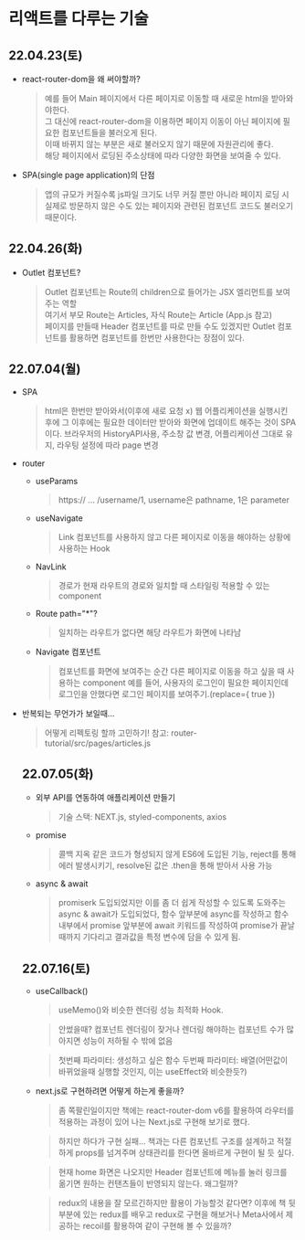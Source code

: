 # 리액트를 다루는 기술

## 22.04.23(토)

- react-router-dom을 왜 써야할까?

  > 예를 들어 Main 페이지에서 다른 페이지로 이동할 때 새로운 html을 받아와야한다. <br>
  > 그 대신에 react-router-dom을 이용하면 페이지 이동이 아닌 페이지에 필요한 컴포넌트들을 불러오게 된다. <br>
  > 이때 바뀌지 않는 부분은 새로 불러오지 않기 때문에 자원관리에 좋다. <br>
  > 해당 페이지에서 로딩된 주소상태에 따라 다양한 화면을 보여줄 수 있다. <br>

- SPA(single page application)의 단점

  > 앱의 규모가 커질수록 js파일 크기도 너무 커질 뿐만 아니라 페이지 로딩 시 실제로 방문하지 않은 수도 있는 페이지와 관련된 컴포넌트 코드도 불러오기 때문이다.

## 22.04.26(화)

- Outlet 컴포넌트?

  > Outlet 컴포넌트는 Route의 children으로 들어가는 JSX 엘리먼트를 보여주는 역할 <br>
  > 여기서 부모 Route는 Articles, 자식 Route는 Article (App.js 참고) <br>
  > 페이지를 만들때 Header 컴포넌트를 따로 만들 수도 있겠지만 Outlet 컴포넌트를 활용하면 컴포넌트를 한번만 사용한다는 장점이 있다.<br>

## 22.07.04(월)

- SPA

  > html은 한번만 받아와서(이후에 새로 요청 x) 웹 어플리케이션을 실행시킨 후에 그 이후에는 필요한 데이터만 받아와 화면에 업데이트 해주는 것이 SPA이다.
  > 브라우저의 HistoryAPI사용, 주소창 값 변경, 어플리케이션 그대로 유지, 라우팅 설정에 따라 page 변경

- router

  - useParams

    > https:// ... /username/1, username은 pathname, 1은 parameter

  - useNavigate

    > Link 컴포넌트를 사용하지 않고 다른 페이지로 이동을 해야하는 상황에 사용하는 Hook

  - NavLink

    > 경로가 현재 라우트의 경로와 일치할 때 스타일링 적용할 수 있는 component

  - Route path="\*"?

    > 일치하는 라우트가 없다면 해당 라우트가 화면에 나타남

  - Navigate 컴포넌트

    > 컴포넌트를 화면에 보여주는 순간 다른 페이지로 이동을 하고 싶을 때 사용하는 component
    > 예를 들어, 사용자의 로그인이 필요한 페이지인데 로그인을 안했다면 로그인 페이지를 보여주기.(replace={ true })

- 반복되는 무언가가 보일때...

  > 어떻게 리펙토링 할까 고민하기! 참고: router-tutorial/src/pages/articles.js

  ## 22.07.05(화)

  - 외부 API를 연동하여 애플리케이션 만들기

    > 기술 스택: NEXT.js, styled-components, axios

  - promise

    > 콜백 지옥 같은 코드가 형성되지 않게 ES6에 도입된 기능, reject를 통해 에러 발생시키기, resolve된 값은 .then을 통해 받아서 사용 가능

  - async & await

    > promiserk 도입되었지만 이를 좀 더 쉽게 작성할 수 있도록 도와주는 async & await가 도입되었다, 함수 앞부분에 async를 작성하고 함수 내부에서 promise 앞부분에 await 키워드를 작성하여 promise가 끝날때까지 기다리고 결과값을 특정 변수에 담을 수 있게 됨.

  ## 22.07.16(토)

  - useCallback()

    > useMemo()와 비슷한 렌더링 성능 최적화 Hook.

    > 안썼을때? 컴포넌트 렌더링이 잦거나 렌더링 해야하는 컴포넌트 수가 많아지면 성능이 저하될 수 밖에 없음

    > 첫번째 파라미터: 생성하고 싶은 함수
    > 두번째 파라미터: 배열(어떤값이 바뀌었을때 실행할 것인지, 이는 useEffect와 비슷한듯?)

  - next.js로 구현하려면 어떻게 하는게 좋을까?

    > 좀 쪽팔린일이지만 책에는 react-router-dom v6를 활용하여 라우터를 적용하는 과정이 있어 나는 Next.js로 구현해 보기로 했다.
    
    > 하지만 하다가 구현 실패... 책과는 다른 컴포넌트 구조를 설계하고 적절하게 props를 넘겨주며 상태관리를 한다면 올바르게 구현이 될 듯 싶다.

    > 현재 home 화면은 나오지만 Header 컴포넌트에 메뉴를 눌러 링크를 옮기면 원하는 컨탠츠들이 반영되지 않는다. 왜그럴까?

    > redux의 내용을 잘 모르긴하지만 활용이 가능할것 같다면? 이후에 책 뒷부분에 있는 redux를 배우고 redux로 구현을 해보거나 Meta사에서 제공하는 recoil를 활용하여 같이 구현해 볼 수 있을까?
